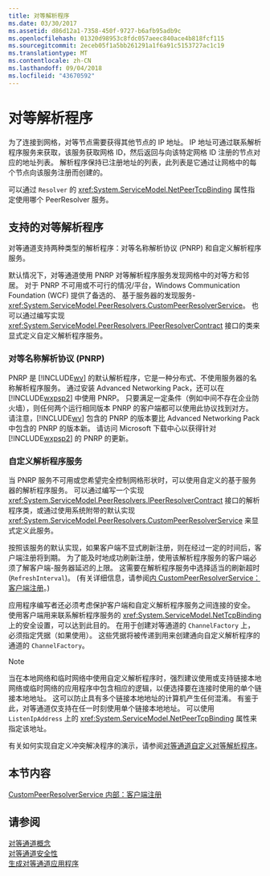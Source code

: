 ```yaml
---
title: 对等解析程序
ms.date: 03/30/2017
ms.assetid: d86d12a1-7358-450f-9727-b6afb95adb9c
ms.openlocfilehash: 01320d98953c8fdc057aeec840ace4b818fcf115
ms.sourcegitcommit: 2eceb05f1a5bb261291a1f6a91c5153727ac1c19
ms.translationtype: MT
ms.contentlocale: zh-CN
ms.lasthandoff: 09/04/2018
ms.locfileid: "43670592"
---
```

# <a name="peer-resolvers"></a>对等解析程序
为了连接到网格，对等节点需要获得其他节点的 IP 地址。 IP 地址可通过联系解析程序服务来获取，该服务获取网格 ID，然后返回与向该特定网格 ID 注册的节点对应的地址列表。 解析程序保持已注册地址的列表，此列表是它通过让网格中的每个节点向该服务注册而创建的。  
  
 可以通过 `Resolver` 的 <xref:System.ServiceModel.NetPeerTcpBinding> 属性指定使用哪个 PeerResolver 服务。  
  
## <a name="supported-peer-resolvers"></a>支持的对等解析程序  
 对等通道支持两种类型的解析程序：对等名称解析协议 (PNRP) 和自定义解析程序服务。  
  
 默认情况下，对等通道使用 PNRP 对等解析程序服务发现网格中的对等方和邻居。 对于 PNRP 不可用或不可行的情况/平台，Windows Communication Foundation (WCF) 提供了备选的、 基于服务器的发现服务- <xref:System.ServiceModel.PeerResolvers.CustomPeerResolverService>。 也可以通过编写实现 <xref:System.ServiceModel.PeerResolvers.IPeerResolverContract> 接口的类来显式定义自定义解析程序服务。  
  
### <a name="peer-name-resolution-protocol-pnrp"></a>对等名称解析协议 (PNRP)  
 PNRP 是 [!INCLUDE[wv](../../../../includes/wv-md.md)] 的默认解析程序，它是一种分布式、不使用服务器的名称解析程序服务。 通过安装 Advanced Networking Pack，还可以在 [!INCLUDE[wxpsp2](../../../../includes/wxpsp2-md.md)] 中使用 PNRP。 只要满足一定条件（例如中间不存在企业防火墙），则任何两个运行相同版本 PNRP 的客户端都可以使用此协议找到对方。 请注意，[!INCLUDE[wv](../../../../includes/wv-md.md)] 包含的 PNRP 的版本要比 Advanced Networking Pack 中包含的 PNRP 的版本新。 请访问 Microsoft 下载中心以获得针对 [!INCLUDE[wxpsp2](../../../../includes/wxpsp2-md.md)] 的 PNRP 的更新。  
  
### <a name="custom-resolver-services"></a>自定义解析程序服务  
 当 PNRP 服务不可用或您希望完全控制网格形状时，可以使用自定义的基于服务器的解析程序服务。 可以通过编写一个实现 <xref:System.ServiceModel.PeerResolvers.IPeerResolverContract> 接口的解析程序类，或通过使用系统附带的默认实现 <xref:System.ServiceModel.PeerResolvers.CustomPeerResolverService> 来显式定义此服务。  
  
 按照该服务的默认实现，如果客户端不显式刷新注册，则在经过一定的时间后，客户端注册将到期。 为了能及时地成功刷新注册，使用该解析程序服务的客户端必须了解客户端-服务器延迟的上限。 这需要在解析程序服务中选择适当的刷新超时 (`RefreshInterval`)。 (有关详细信息，请参阅[内 CustomPeerResolverService： 客户端注册](../../../../docs/framework/wcf/feature-details/inside-the-custompeerresolverservice-client-registrations.md)。)  
  
 应用程序编写者还必须考虑保护客户端和自定义解析程序服务之间连接的安全。 使用客户端用来联系解析程序服务的 <xref:System.ServiceModel.NetTcpBinding> 上的安全设置，可以达到此目的。 在用于创建对等通道的 `ChannelFactory` 上，必须指定凭据（如果使用）。 这些凭据将被传递到用来创建通向自定义解析程序的通道的 `ChannelFactory`。  
  
> [!NOTE]
>  当在本地网络和临时网络中使用自定义解析程序时，强烈建议使用或支持链接本地网络或临时网络的应用程序中包含相应的逻辑，以便选择要在连接时使用的单个链接本地地址。 这可以防止具有多个链接本地地址的计算机产生任何混淆。 有鉴于此，对等通道仅支持在任一时刻使用单个链接本地地址。 可以使用 `ListenIpAddress` 上的 <xref:System.ServiceModel.NetPeerTcpBinding> 属性来指定该地址。  
  
 有关如何实现自定义冲突解决程序的演示，请参阅[对等通道自定义对等解析程序](https://msdn.microsoft.com/library/5b75a2bb-7ff1-4a14-abe7-3debf0537d23)。  
  
## <a name="in-this-section"></a>本节内容  
 [CustomPeerResolverService 内部：客户端注册](../../../../docs/framework/wcf/feature-details/inside-the-custompeerresolverservice-client-registrations.md)  
  
## <a name="see-also"></a>请参阅  
 [对等通道概念](../../../../docs/framework/wcf/feature-details/peer-channel-concepts.md)  
 [对等通道安全性](../../../../docs/framework/wcf/feature-details/peer-channel-security.md)  
 [生成对等通道应用程序](../../../../docs/framework/wcf/feature-details/building-a-peer-channel-application.md)
